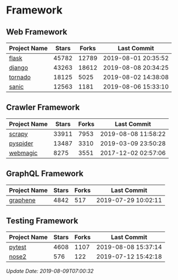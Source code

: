 # Framework

## Web Framework

| Project Name | Stars | Forks | Last Commit |
| ------------ | ----- | ----- | ----------- |
| [flask](https://github.com/pallets/flask) | 45782 | 12789 | 2019-08-01 20:35:52 |
| [django](https://github.com/django/django) | 43263 | 18612 | 2019-08-08 20:34:25 |
| [tornado](https://github.com/tornadoweb/tornado) | 18125 | 5025 | 2019-08-02 14:38:08 |
| [sanic](https://github.com/huge-success/sanic) | 12563 | 1181 | 2019-08-06 15:33:10 |

## Crawler Framework

| Project Name | Stars | Forks | Last Commit |
| ------------ | ----- | ----- | ----------- |
| [scrapy](https://github.com/scrapy/scrapy) | 33911 | 7953 | 2019-08-08 11:58:22 |
| [pyspider](https://github.com/binux/pyspider) | 13487 | 3310 | 2019-03-09 23:50:28 |
| [webmagic](https://github.com/code4craft/webmagic) | 8275 | 3551 | 2017-12-02 02:57:06 |

## GraphQL Framework

| Project Name | Stars | Forks | Last Commit |
| ------------ | ----- | ----- | ----------- |
| [graphene](https://github.com/graphql-python/graphene) | 4842 | 517 | 2019-07-29 10:02:11 |

## Testing Framework

| Project Name | Stars | Forks | Last Commit |
| ------------ | ----- | ----- | ----------- |
| [pytest](https://github.com/pytest-dev/pytest) | 4608 | 1107 | 2019-08-08 15:37:14 |
| [nose2](https://github.com/nose-devs/nose2) | 576 | 122 | 2019-07-12 15:42:18 |

*Update Date: 2019-08-09T07:00:32*